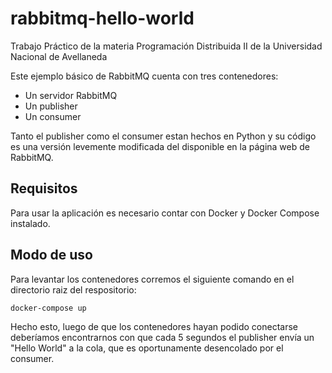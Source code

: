 # rabbitmq-hello-world

Trabajo Práctico de la materia Programación Distribuida II de la Universidad Nacional de Avellaneda

Este ejemplo básico de RabbitMQ cuenta con tres contenedores:

* Un servidor RabbitMQ
* Un publisher
* Un consumer

Tanto el publisher como el consumer estan hechos en Python y su código es una versión levemente modificada del disponible en la página web de RabbitMQ.

## Requisitos

Para usar la aplicación es necesario contar con Docker y Docker Compose instalado.

## Modo de uso

Para levantar los contenedores corremos el siguiente comando en el directorio raiz del respositorio:

```
docker-compose up
```

Hecho esto, luego de que los contenedores hayan podido conectarse deberíamos encontrarnos con que cada 5 segundos el publisher envía un "Hello World" a la cola, que es oportunamente desencolado por el consumer.
